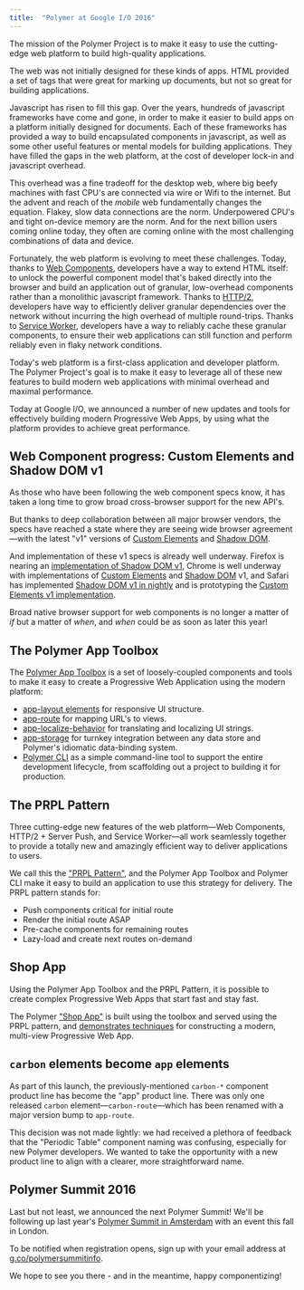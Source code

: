 ```yaml
---
title:  "Polymer at Google I/O 2016"
---
```


The mission of the Polymer Project is to make it easy to use the cutting-edge web platform to build
high-quality applications.

The web was not initially designed for these kinds of apps. HTML provided a set of tags that were
great for marking up documents, but not so great for building applications.

Javascript has risen to fill this gap. Over the years, hundreds of javascript frameworks
have come and gone, in order to make it easier to build apps on a platform initially
designed for documents. Each of these frameworks has provided a way to build encapsulated
components in javascript, as well as some other useful features or mental models for building
applications. They have filled the gaps in the web platform, at the cost of developer lock-in
and javascript overhead.

This overhead was a fine tradeoff for the desktop web, where big beefy machines with
fast CPU's are connected via wire or Wifi to the internet. But the advent and reach
of the _mobile_ web fundamentally changes the equation. Flakey, slow data connections are
the norm. Underpowered CPU's and tight on-device memory are the norm. And for the next
billion users coming online today, they often are coming online with the most challenging
combinations of data and device.

Fortunately, the web platform is evolving to meet these challenges. Today, thanks to
[Web Components](http://webcomponents.org/), developers have a way to extend HTML itself:
to unlock the powerful component model that's baked directly into the browser and build an
application out of granular, low-overhead components rather than a monolithic javascript framework.
Thanks to
[HTTP/2](https://http2.github.io/), developers have way to efficiently deliver granular
dependencies over the network without incurring the high overhead of multiple round-trips.
Thanks to
[Service Worker](http://www.html5rocks.com/en/tutorials/service-worker/introduction/), developers
have a way to reliably cache these granular components, to ensure their web applications can
still function and perform reliably even in flaky network conditions.

Today's web platform is a first-class application and developer platform. The Polymer Project's
goal is to make it easy to leverage all of these new features to build modern web applications
with minimal overhead and maximal performance.

Today at Google I/O, we announced a number of new updates and tools for effectively building
modern Progressive Web Apps, by using what the platform provides to achieve great performance.

## <a id="web-component-progress"></a>Web Component progress: Custom Elements and Shadow DOM v1

As those who have been following the web component specs know, it has taken a long time to grow
broad cross-browser support for the new API's.

But thanks to deep collaboration between all major browser vendors, the specs have reached a
state where they are seeing wide browser agreement—with the latest "v1" versions of
[Custom Elements](https://w3c.github.io/webcomponents/spec/custom/) and
[Shadow DOM](https://w3c.github.io/webcomponents/spec/shadow/).

And implementation of these v1 specs is already well underway. Firefox is nearing an
[implementation of Shadow DOM v1](https://bugzilla.mozilla.org/show_bug.cgi?id=1205323),
Chrome is well underway with implementations of
[Custom Elements](https://groups.google.com/a/chromium.org/forum/#!topic/blink-dev/EDxhDZ-bPkQ)
and [Shadow DOM](https://groups.google.com/a/chromium.org/forum/#!msg/blink-dev/Ez2cuT0KmQo/eUpSsU-uAgAJ)
v1, and Safari has implemented [Shadow DOM v1 in nightly](https://webkit.org/blog/4096/introducing-shadow-dom-api/)
and is prototyping the [Custom Elements v1 implementation](https://lists.webkit.org/pipermail/webkit-dev/2016-March/027995.html).

Broad native browser support for web components is no longer a matter of _if_ but a matter of
_when_, and _when_ could be as soon as later this year!

## The Polymer App Toolbox

The [Polymer App Toolbox](https://www.polymer-project.org/1.0/toolbox/) is a set of loosely-coupled
components and tools to make it easy to create a Progressive Web Application using the modern
platform:

- [app-layout elements](https://www.polymer-project.org/1.0/toolbox/app-layout) for responsive UI structure.
- [app-route](https://elements.polymer-project.org/elements/app-route) for mapping URL's to views.
- [app-localize-behavior](https://elements.polymer-project.org/elements/app-localize-behavior) for
translating and localizing UI strings.
- [app-storage](https://elements.polymer-project.org/elements/app-storage) for turnkey integration
between any data store and Polymer's idiomatic data-binding system.
- [Polymer CLI](https://www.polymer-project.org/1.0/docs/tools/polymer-cli) as a simple command-line
tool to support the entire development lifecycle, from scaffolding out a project to building
it for production.

## The PRPL Pattern

Three cutting-edge new features of the web platform—Web Components, HTTP/2 + Server Push,
and Service Worker—all work seamlessly together to provide a totally new and amazingly efficient
way to deliver applications to users.

We call this the ["PRPL Pattern"](https://docs2-dot-polymer-project.appspot.com/1.0/toolbox/server),
and the Polymer App Toolbox and Polymer CLI make it easy to build an application to use this
strategy for delivery. The PRPL pattern stands for:

- Push components critical for initial route
- Render the initial route ASAP
- Pre-cache components for remaining routes
- Lazy-load and create next routes on-demand

## Shop App

Using the Polymer App Toolbox and the PRPL Pattern, it is possible to create complex
Progressive Web Apps that start fast and stay fast.

The Polymer ["Shop App"](https://shop.polymer-project.org) is built using the toolbox
and served using the PRPL pattern, and
[demonstrates techniques](https://www.polymer-project.org/1.0/toolbox/case-study) for
constructing a modern, multi-view Progressive Web App.

## <a id="carbon-to-app"></a>`carbon` elements become `app` elements

As part of this launch, the previously-mentioned `carbon-*` component product line
has become the "app" product line. There was only one released `carbon`
element—`carbon-route`—which has been renamed with a major version bump to `app-route`.

This decision was not made lightly: we had received a plethora of feedback that the
"Periodic Table" component naming was confusing, especially for new Polymer developers.
We wanted to take the opportunity with a new product line to align with a clearer,
more straightforward name.

## <a id="polymer-summit-2016"></a> Polymer Summit 2016

Last but not least, we announced the next Polymer Summit! We'll
be following up last year's [Polymer Summit in Amsterdam](https://www.youtube.com/watch?v=PbYvv2VUp90)
with an event this fall in London.

To be notified when registration opens, sign up with your email address at
[g.co/polymersummitinfo](https://g.co/polymersummitinfo).

We hope to see you there - and in the meantime, happy componentizing!
